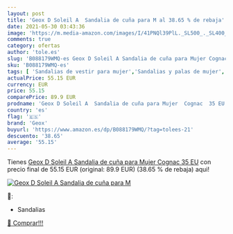 ```yaml
---
layout: post
title: 'Geox D Soleil A  Sandalia de cuña para M al 38.65 % de rebaja'
date: 2021-05-30 03:43:36
image: 'https://m.media-amazon.com/images/I/41PNQl39PlL._SL500_._SL400_.jpg'
comments: true
category: ofertas
author: 'tole.es'
slug: 'B088179WMQ-es Geox D Soleil A Sandalia de cuña para Mujer Cognac 35 EU'
sku: 'B088179WMQ-es'
tags: [ 'Sandalias de vestir para mujer','Sandalias y palas de mujer','Zapatos','Zapatos para mujer','Zapatos y complementos','geox','sandalia', ]
actualPrice: 55.15 EUR
currency: EUR
price: 55.15
comparePrice: 89.9 EUR
prodname: 'Geox D Soleil A  Sandalia de cuña para Mujer  Cognac  35 EU'
country: 'es'
flag: '🇪🇸'
brand: 'Geox'
buyurl: 'https://www.amazon.es/dp/B088179WMQ/?tag=tolees-21'
descuento: '38.65'
average: '55.15'
---
```


Tienes [Geox D Soleil A  Sandalia de cuña para Mujer  Cognac  35 EU](https://www.amazon.es/dp/B088179WMQ/?tag=tolees-21) con precio final de  55.15 EUR (original: 89.9 EUR) (38.65 %  de rebaja) aqui!

[![Geox D Soleil A  Sandalia de cuña para M](https://m.media-amazon.com/images/I/41PNQl39PlL._SL500_._SL400_.jpg)](https://www.amazon.es/dp/B088179WMQ/?tag=tolees-21)

🔎:

- Sandalias

[🛒 Comprar!!!](https://www.amazon.es/dp/B088179WMQ/?tag=tolees-21)
